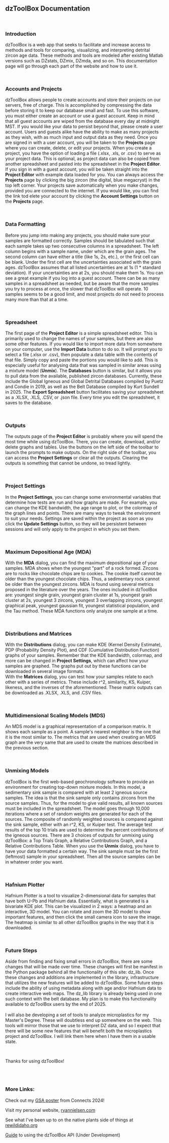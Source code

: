 <main class="content">
    <section id="introduction">
        <br />
        <h2>dzToolBox Documentation</h2>
        <br />
        <h3>Introduction</h3>
        <p>
            dzToolBox is a web app that seeks to facilitate and increase access to methods and tools for comparing,
            visualizing, and interpreting detrital zircon age data. These methods and tools are modeled after
            existing Matlab versions such as DZstats, DZmix, DZmda, and so on. This documentation page will go
            through each part of the website and how to use it.
        </p>
    </section>
    <br />
    <section id="accounts">
        <h3>Accounts and Projects</h3>
        <p>
            dzToolBox allows people to create accounts and store their projects on our servers, free of charge.
            This is accomplished by compressing the data before storing it to keep our database small and fast.
            To use this software, you must either create an account or use a guest account. Keep in mind that
            all guest accounts are wiped from the database every day at midnight MST. If you would like your
            data to persist beyond that, please create a user account. Users and guests alike have the ability
            to make as many projects as they wish, with as much input and output data as they need. Once you
            are signed in with a user account, you will be taken to the <b>Projects</b> page where you can create,
            delete, or edit your projects. When you create a project, you have the option of loading a file
            (.xlsx, .xls, or .csv) to serve as your project data. This is optional, as project data can also
            be copied from another spreadsheet and pasted into the spreadsheet in the <b>Project Editor</b>.
            If you sign in with a guest account, you will be taken straight into
            the <b>Project Editor</b> with example data loaded for you. You can always access the <b>Projects</b>
            page by clicking the big zircon (the digital, blue megacryst) in the top left corner. Your projects
            save automatically when you make changes, provided you are connected to the internet. If you would
            like, you can find the link tod elete your account by clicking the <b>Account Settings</b> button on
            the <b>Projects</b> page.
        </p>
    </section>
    <br />
    <section id="data-formatting">
        <h3>Data Formatting</h3>
        <p>
            Before you jump into making any projects, you should make sure your samples are formatted correctly.
            Samples should be tabulated such that each sample takes up two consecutive columns in a spreadsheet.
            The left column begins with a sample name, under which are the grain ages. The second column can
            have either a title (like 1s, 2s, etc.), or the first cell can be blank. Under the first cell are
            the uncertainties associated with the grain ages. dzToolBox assumes that all listed uncertainties
            are at 1s (1 * standard deviation). If your uncertainties are at 2s, you should make them 1s.
            You can see a great example if you log into a guest account. There can be as many samples in a
            spreadsheet as needed, but be aware that the more samples you try to process at once, the slower
            that dzToolBox will operate. 10 samples seems to be a good limit, and most projects do not need to
            process many more than that at a time.
        </p>
    </section>
    <br />
    <section id="spreadsheet">
        <h3>Spreadsheet</h3>
        <p>
            The first page of the <b>Project Editor</b> is a simple spreadsheet editor. This is primarily used
            to change the names of your samples, but there are also some other features. If you would like to
            import more data from somewhere on your computer, use the <b>Import Data</b> button to do so. It
            will prompt you to select a file (.xlsx or .csv), then populate a data table with the contents of
            that file. Simply copy and paste the portions you would like to add. This is especially useful for
            analysing data that was sampled in similar areas using a mixture model (<b>Unmix</b>). The
            <b>Databases</b> button is similar, but it allows you to pull data from the available, published
            zircon databases. Currently, these include the Global Igneous and Global Detrital Databases compiled
            by Puetz and Condie in 2019, as well as the Belt Database compiled by Kurt Sundell in 2025. The
            <b>Export Spreadsheet</b> button facilitates saving your spreadsheet as a .XLSX, .XLS, .CSV, or
            .json file. Every time you edit the spreadsheet, it saves to the database.
        </p>
    </section>
    <br />
    <section id="outputs">
        <h3>Outputs</h3>
        <p>
            The outputs page of the <b>Project Editor</b> is probably where you will spend the most time while
            using dzToolBox. There, you can create, download, and/or delete graphs and tables. Use the buttons
            on the left side of the toolbar to launch the prompts to make outputs. On the right side of the
            toolbar, you can access the <b>Project Settings</b> or clear all the outputs. Clearing the outputs
            is something that cannot be undone, so tread lightly.
        </p>
    </section>
    <br />
    <section id="project-settings">
        <h3>Project Settings</h3>
        <p>
            In the <b>Project Settings</b>, you can change some environmental variables that determine how tests
            are run and how graphs are made. For example, you can change the KDE bandwidth, the age range to
            plot, or the colormap of the graph lines and points. There are many ways to tweak the environment to
            suit your needs. Settings are saved within the project as soon as you click the <b>Update
            Settings</b> button, so they will be persistent between sessions and will only apply to the project
            in which you set them.
        </p>
    </section>
    <br />
    <section id="mda">
        <h3>Maximum Depositional Age (MDA)</h3>
        <p>
            With the <b>MDA</b> dialog, you can find the maximum depositional age of your samples.
            MDA shows when the youngest "part" of a rock formed. Zircons are to rocks like chocolate chips are
            to cookies. The cookie itself cannot be older than the youngest chocolate chips. Thus, a sedimentary
            rock cannot be older than the youngest zircons. MDA is found using several metrics proposed in the
            literature over the years. The ones included in dzToolBox are: youngest single grain, youngest grain
            cluster at 1s, youngest grain cluster at 2s, youngest 3 zircons, youngest 3 overlapping zircons,
            youngest graphical peak, youngest gaussian fit, youngest statistical population, and the Tau method.
            These MDA functions only analyze one sample at a time.
        </p>
    </section>
    <br />
    <section id="distributions">
        <h3>Distributions and Matrices</h3>
        <p>
            With the <b>Distributions</b> dialog, you can make KDE (Kernel Density Estimate), PDP (Probability
            Density Plot), and CDF (Cumulative Distribution Function) graphs of your samples. Remember that the
            KDE bandwidth, colormap, and more can be changed in <b>Project Settings</b>, which can affect how
            your samples are graphed. The graphs put out by these functions can be downloaded in several image
            formats.
            <br />
            With the <b>Matrices</b> dialog, you can test how your samples relate to each other with a series of
            metrics. These include r^2, similarity, KS, Kuiper, likeness, and the inverses of the
            aforementioned. These matrix outputs can be downloaded as .XLSX, .XLS, and .CSV files.
        </p>
    </section>
    <br />
    <section id="mds">
        <h3>Multidimensional Scaling Models (MDS)</h3>
        <p>
            An MDS model is a graphical representation of a comparison matrix. It shows each sample as a point.
            A sample's nearest neighbor is the one that it is the most similar to. The metrics that are used
            when creating an MDS graph are the very same that are used to create the matrices described in the
            previous section.
        </p>
    </section>
    <br />
    <section id="unmixing">
        <h3>Unmixing Models</h3>
        <p>
            dzToolBox is the first web-based geochronology software to provide an environment for creating
            top-down mixture models. In this model, a sedimentary sink sample is compared with at least 2
            igneous source samples. The idea is that the sink sample only contains zircons from the source
            samples. Thus, for the model to give valid results, all known sources must be included in the
            spreadsheet. The model goes through 10,000 iterations where a set of random weights are generated
            for each of the sources. The composite of randomly weighted sources is compared against the sink
            sample, either with an r^2, KS, or Kuiper test. The average test results of the top 10 trials are
            used to determine the percent contributions of the igneous sources. There are 3 choices of outputs
            for unmixing using dzToolBox: a Top Trials Graph, a Relative Contributions Graph, and a Relative
            Contributions Table. When you use the <b>Unmix</b> dialog, you have to have your data formatted
            a certain way. The sink sample must be the first (leftmost) sample in your spreadsheet. Then all the
            source samples can be in whatever order you want.
        </p>
    </section>
    <br />
    <section id="hafnium">
        <h3>Hafnium Plotter</h3>
        <p>
            Hafnium Plotter is a tool to visualize 2-dimensional data for samples that have both U-Pb and
            Hafnium data. Essentially, what is generated is a bivariate KDE plot. This can be visualized in 2
            ways: a heatmap and an interactive, 3D model. You can rotate and zoom the 3D model to show
            important features, and then click the small camera icon to save the image. The heatmap is similar
            to all other dzToolBox graphs in the way that it is downloaded.
        </p>
    </section>
    <br />
    <section id="future-steps">
        <h3>Future Steps</h3>
        <p>
            Aside from finding and fixing small errors in dzToolBox, there are some changes that will be made
            over time. These changes will first be manifest in the Python package behind all the functionality
            of this site: dz_lib. Once these changes and additions are implemented in the library,
            infrastructure that utilizes the new features will be added to dzToolBox. Some future steps include
            the ability of using metadata along with age and/or Hafnium data to create interactive web maps.
            The dz_lib library is already being used in one such context with the belt database. My plan is to
            make this functionality available to dzToolBox users by the end of 2025.
            <br />
            <br />
            I will also be developing a set of tools to analyze microplastics for my Master's Degree. These will
            doubtless end up somewhere on the web. This tools will mirror those that we use to interpret DZ
            data, and so I expect that there will be some new features that will benefit both the microplastics
            project and dzToolBox. I will link them here when I have them in a usable state.
        </p>
    </section>
    <br />
    <p>Thanks for using dzToolBox!</p>
    <br />
    <br />
    <h3>More Links:</h3>
    <p>
        Check out my <a href="https://www.dztoolbox.com/docs/gsa_poster.pdf" target="_blank">GSA poster</a> from Connects 2024!
    </p>
    <p>
        Visit my personal website, <a href="https://ryannielsen.com" target="_blank">ryannielsen.com</a>
    </p>
    <p>
        See what I've been up to on the native plants side of things at
        <a href="https://rewildidaho.org" target="_blank">rewildidaho.org</a>
    </p>
    <p>
        <a href="https://www.dztoolbox.com/docs/api" target="_blank">Guide</a> to using the dzToolBox API (Under Development)
    </p>
</main>